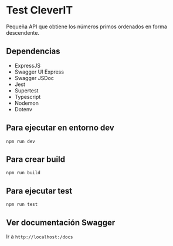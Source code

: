 # Test CleverIT
Pequeña API que obtiene los números primos ordenados en forma descendente.
## Dependencias
- ExpressJS
- Swagger UI Express
- Swagger JSDoc
- Jest
- Supertest
- Typescript
- Nodemon
- Dotenv

## Para ejecutar en entorno dev
``npm run dev``

## Para crear build
``npm run build``

## Para ejecutar test
``npm run test``

## Ver documentación Swagger
Ir a ``http://localhost:/docs``